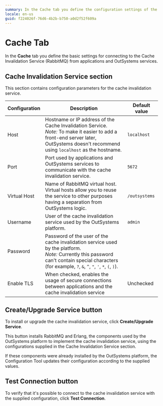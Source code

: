 ```yaml
---
summary: In the Cache tab you define the configuration settings of the Cache Invalidation Service.
locale: en-us
guid: f224026f-76d6-4b2b-b750-a0d2f52f609a
---
```


# Cache Tab

In the **Cache** tab you define the basic settings for connecting to the Cache Invalidation Service (RabbitMQ) from applications and OutSystems services.

## Cache Invalidation Service section

This section contains configuration parameters for the cache invalidation service.

Configuration | Description  | Default value
--------------|--------------|---------------
Host | Hostname or IP address of the Cache Invalidation Service.<br/>_Note:_ To make it easier to add a front-end server later, OutSystems doesn't recommend using `localhost` as the hostname. | `localhost`
Port | Port used by applications and OutSystems services to communicate with the cache invalidation service. | `5672`
Virtual Host | Name of RabbitMQ virtual host.<br/>Virtual hosts allow you to reuse the service to other purposes having a separation from OutSystems logic. | `/outsystems`
Username | User of the cache invalidation service used by the OutSystems platform. | `admin`
Password | Password of the user of the cache invalidation service used by the platform.<br/>_Note:_ Currently this password can't contain special characters (for example, `?`, `&`, `^`, `"`, `'`, `*`, `(`, `)`). |
Enable TLS | When checked, enables the usage of secure connections between applications and the cache invalidation service | Unchecked

## Create/Upgrade Service button

To install or upgrade the cache invalidation service, click **Create/Upgrade Service**.

This button installs RabbitMQ and Erlang, the components used by the OutSystems platform to implement the cache invalidation service, using the configurations supplied in the Cache Invalidation Service section.

If these components were already installed by the OutSystems platform, the Configuration Tool updates their configuration according to the supplied values.

## Test Connection button

To verify that it's possible to connect to the cache invalidation service with the supplied configuration, click **Test Connection**.
